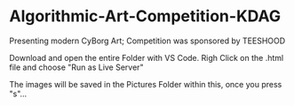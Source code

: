 # Algorithmic-Art-Competition-KDAG
Presenting modern CyBorg Art; Competition was sponsored by TEESHOOD

Download and open the entire Folder with VS Code. Righ Click on the .html file and choose "Run as Live Server"

The images will be saved in the Pictures Folder within this, once you press "s"...
